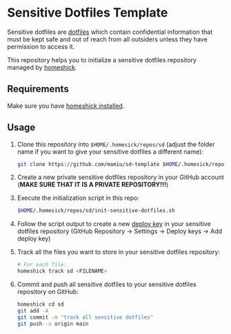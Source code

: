 # Sensitive Dotfiles Template

Sensitive dotfiles are [dotfiles](https://wiki.archlinux.org/title/Dotfiles) which contain confidential information that must be kept safe and out of reach from all outsiders unless they have permission to access it.

This repository helps you to initialize a sensitive dotfiles repository managed by [homeshick](https://github.com/andsens/homeshick).

## Requirements

Make sure you have [homeshick installed](https://github.com/andsens/homeshick/wiki/Installation).

## Usage

1. Clone this repository into `$HOME/.homesick/repos/sd` (adjust the folder name if you want to give your sensitive dotfiles a different name):

   ```bash
   git clone https://github.com/mamiu/sd-template $HOME/.homesick/repos/sd
   ```

2. Create a new private sensitive dotfiles repository in your GitHub account (**MAKE SURE THAT IT IS A PRIVATE REPOSITORY!!!**)

3. Execute the initialization script in this repo:

   ```bash
   $HOME/.homesick/repos/sd/init-sensitive-dotfiles.sh
   ```

4. Follow the script output to create a new [deploy key](https://docs.github.com/en/developers/overview/managing-deploy-keys) in your sensitive dotfiles repository (GitHub Repository -> Settings -> Deploy keys -> Add deploy key)

5. Track all the files you want to store in your sensitive dotfiles repository:

   ```bash
   # For each file:
   homeshick track sd <FILENAME>
   ```

6. Commit and push all sensitive dotfiles to your sensitive dotfiles repository on GitHub:

   ```bash
   homeshick cd sd
   git add -A
   git commit -m "track all sensitive dotfiles"
   git push -u origin main
   ```
